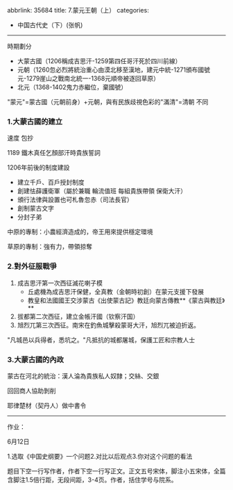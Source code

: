 abbrlink: 35684
title: 7.蒙元王朝（上）
categories:
  - 中国古代史（下）(张帆)
---
時期劃分

- 大蒙古國（1206稱成吉思汗-1259第四任哥汗死於四川前線）
- 元朝（1260忽必烈將統治重心由漠北移至漢地，建元中統-1271頒布國號元-1279崖山之戰南北統一-1368元順帝被逐回草原）
- 北元（1368-1402鬼力赤繼位，棄國號）

"蒙元"=蒙古國（元朝前身）+元朝，與有民族歧視色彩的"滿清"=清朝 不同

### 1.大蒙古國的建立

速度 包抄

1189 鐵木真任乞顏部汗時貴族誓詞

1206年前後的制度建設

- 建立千戶、百戶授封制度
- 創建怯薛護衛軍（屬於兼職 輪流值班 每組貴族帶領 保衛大汗）
- 頒行法律與設置也可札魯忽赤（司法長官）
- 創制蒙古文字
- 分封子弟

中原的專制：小農經濟造成的，帝王用來提供穩定環境

草原的專制：強有力，帶領掠奪

### 2.對外征服戰爭

1. 成吉思汗第一次西征滅花喇子模
	- 丘處機為成吉思汗保健，全真教（金朝時初創）在蒙元支援下發展
	- 教皇和法國國王交涉蒙古《出使蒙古記》教廷向蒙古傳教**《蒙古與教廷》**
1. 拔都第二次西征，建立金帳汗國（钦察汗国）
2. 旭烈兀第三次西征。南宋在釣魚城擊殺蒙哥大汗，旭烈兀被迫折返。

"凡城邑以兵得者，悉坑之。"凡抵抗的城都屠城，保護工匠和宗教人士

### 3.大蒙古國的內政

蒙古在河北的統治：漢人淪為貴族私人奴隸；交絲、交銀

回回商人協助剝削

耶律楚材（契丹人）做中書令

----

作业：

6月12日

1.选取《中国史纲要》一个问题2.对比以后观点3.你对这个问题的看法

题目下空一行写作者，作者下空一行写正文。正文五号宋体，脚注小五宋体，全篇含脚注1.5倍行距，无段间距，3-4页。作者，括住学号与院系。